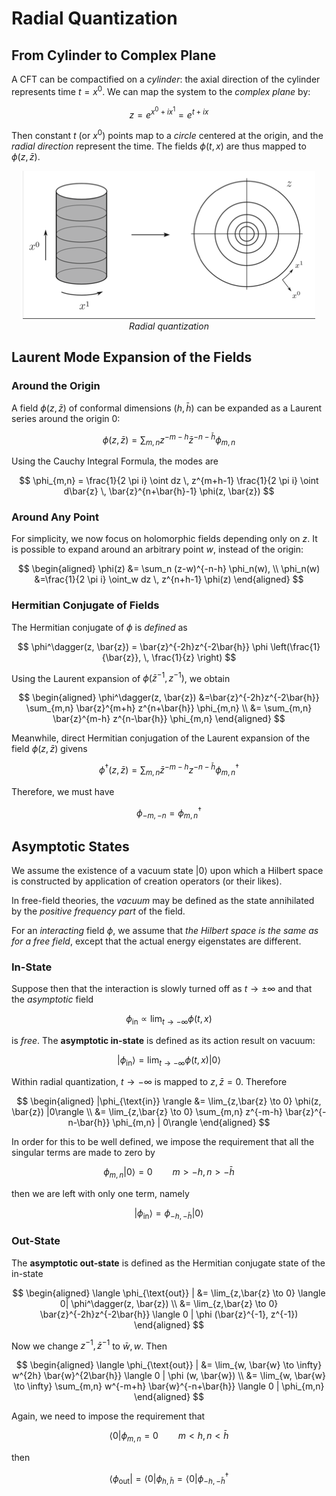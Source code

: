 # Radial Quantization

## From Cylinder to Complex Plane 

A CFT can be compactified on a *cylinder*: the axial direction of the cylinder represents time $t=x^0$. We can map the system to the *complex plane* by:

$$
z = e^{x^0 + ix^1} = e^{t + ix}
$$

Then constant $t$ (or $x^0$) points map to a *circle* centered at the origin, and the *radial direction* represent the time. The fields $\phi(t,x)$ are thus mapped to $\phi(z, \bar{z})$.

<center>

![radial quantization](Figures/rad_quant.png)   
*Radial quantization*

</center>

## Laurent Mode Expansion of the Fields

### Around the Origin

A field $\phi(z, \bar{z})$ of conformal dimensions $(h, \bar{h})$ can be expanded as a Laurent series around the origin 0:

$$
\phi(z, \bar{z})
= \sum_{m,n}
z^{-m-h} \bar{z}^{-n-\bar{h}} \phi_{m,n}
$$

Using the Cauchy Integral Formula, the modes are

$$
\phi_{m,n} = 
\frac{1}{2 \pi i} \oint dz \, z^{m+h-1} 
\frac{1}{2 \pi i} \oint d\bar{z} \, \bar{z}^{n+\bar{h}-1} \phi(z, \bar{z})
$$

### Around Any Point 

For simplicity, we now focus on holomorphic fields depending only on $z$. It is possible to expand around an arbitrary point $w$, instead of the origin:

$$
\begin{aligned}
    \phi(z) 
    &= \sum_n (z-w)^{-n-h} \phi_n(w), 
    \\
    \phi_n(w)
    &=\frac{1}{2 \pi i} \oint_w dz \, z^{n+h-1} \phi(z)
\end{aligned}
$$

### Hermitian Conjugate of Fields

The Hermitian conjugate of $\phi$ is *defined* as

$$
\phi^\dagger(z, \bar{z})
= \bar{z}^{-2h}z^{-2\bar{h}} 
\phi \left(\frac{1}{\bar{z}}, \, \frac{1}{z} \right)
$$

Using the Laurent expansion of $\phi(\bar{z}^{-1}, z^{-1})$, we obtain

$$
\begin{aligned}
    \phi^\dagger(z, \bar{z})
    &=\bar{z}^{-2h}z^{-2\bar{h}} 
    \sum_{m,n}
    \bar{z}^{m+h} z^{n+\bar{h}} \phi_{m,n} 
    \\
    &= \sum_{m,n}
    \bar{z}^{m-h} z^{n-\bar{h}} \phi_{m,n}
\end{aligned}
$$

Meanwhile, direct Hermitian conjugation of the Laurent expansion of the field $\phi(z,\bar{z})$ givens

$$
\phi^\dagger(z, \bar{z})
= \sum_{m,n}
\bar{z}^{-m-h} z^{-n-\bar{h}} \phi_{m,n}^\dagger
$$

Therefore, we must have

$$
\phi_{-m,-n} = \phi_{m,n}^\dagger
$$

## Asymptotic States

We assume the existence of a vacuum state $|0\rangle$ upon which a Hilbert space is constructed by application of creation
operators (or their likes).

In free-field theories, the *vacuum* may be defined as the state
annihilated by the *positive frequency part* of the field.

For an *interacting* field $\phi$, we assume that *the Hilbert space is
the same as for a free field*, except that the actual energy eigenstates
are different.

### In-State

Suppose then that the interaction is slowly turned off as
$t\to \pm \infty$ and that the *asymptotic* field

$$
\phi_{\text{in}} \propto \lim_{t\to -\infty} \phi(t,x)
$$

is *free*. The **asymptotic in-state** is defined as its action result on vacuum:

$$
|\phi_\text{in}\rangle
= \lim_{t\to -\infty} \phi(t,x) |0\rangle
$$

Within radial quantization, $t\to -\infty$ is mapped to $z, \bar{z} = 0$. Therefore

$$
\begin{aligned}
    |\phi_{\text{in}} \rangle 
    &= \lim_{z,\bar{z} \to 0} 
    \phi(z, \bar{z}) |0\rangle
    \\
    &= \lim_{z,\bar{z} \to 0} 
    \sum_{m,n} z^{-m-h} \bar{z}^{-n-\bar{h}} 
    \phi_{m,n} | 0\rangle
\end{aligned}
$$

In order for this to be well defined, we impose the requirement that all the singular terms are made to zero by

$$
\phi_{m,n} |0\rangle = 0 \qquad
m > -h, \, n > -\bar{h}
$$

then we are left with only one term, namely

$$
|\phi_\text{in}\rangle = \phi_{-h, -\bar{h}} |0\rangle
$$

### Out-State

The **asymptotic out-state** is defined as the Hermitian conjugate state of the in-state

$$
\begin{aligned}
    \langle \phi_{\text{out}} |
    &= \lim_{z,\bar{z} \to 0} \langle 0| 
    \phi^\dagger(z, \bar{z})
    \\
    &= \lim_{z,\bar{z} \to 0}
    \bar{z}^{-2h}z^{-2\bar{h}} \langle 0 |
    \phi (\bar{z}^{-1}, z^{-1})
\end{aligned}
$$

Now we change $z^{-1}, \bar{z}^{-1}$ to $\bar{w}, w$. Then

$$
\begin{aligned}
    \langle \phi_{\text{out}} |
    &= \lim_{w, \bar{w} \to \infty}
    w^{2h} \bar{w}^{2\bar{h}} \langle 0 |
    \phi (w, \bar{w})
    \\
    &= \lim_{w, \bar{w} \to \infty}
    \sum_{m,n} w^{-m+h} \bar{w}^{-n+\bar{h}} 
    \langle 0 | \phi_{m,n}
\end{aligned}
$$

Again, we need to impose the requirement that

$$
\langle 0 | \phi_{m,n} = 0 \qquad
m < h, \, n < \bar{h}
$$

then

$$
\langle \phi_{\text{out}} | 
= \langle 0 | \phi_{h, \bar{h}}
= \langle 0 | \phi_{-h, -\bar{h}}^\dagger
$$
